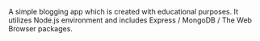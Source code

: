 A simple blogging app which is created with educational purposes. It utilizes Node.js environment and includes Express / MongoDB / The Web Browser packages.
